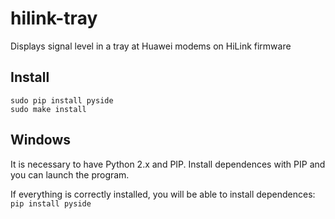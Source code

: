 # hilink-tray
 Displays signal level in a tray at Huawei modems on HiLink firmware
## Install
	sudo pip install pyside
	sudo make install
## Windows
 It is necessary to have Python 2.x and PIP. Install dependences with PIP and you can launch the program.
 
 If everything is correctly installed, you will be able to install dependences:
	`pip install pyside`
